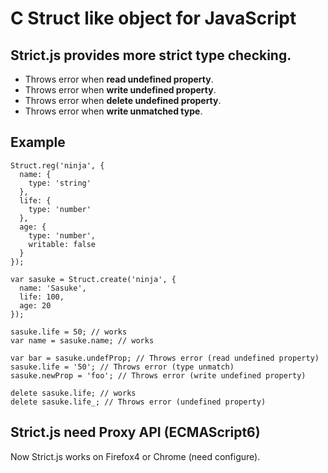 # C Struct like object for JavaScript

## Strict.js provides more strict type checking.

* Throws error when **read undefined property**.
* Throws error when **write undefined property**.
* Throws error when **delete undefined property**.
* Throws error when **write unmatched type**.

## Example

    Struct.reg('ninja', {
      name: {
        type: 'string'
      }, 
      life: {
        type: 'number'
      },
      age: {
        type: 'number',
        writable: false
      }
    });

    var sasuke = Struct.create('ninja', {
      name: 'Sasuke',
      life: 100,
      age: 20
    });

    sasuke.life = 50; // works
    var name = sasuke.name; // works

    var bar = sasuke.undefProp; // Throws error (read undefined property)
    sasuke.life = '50'; // Throws error (type unmatch)
    sasuke.newProp = 'foo'; // Throws error (write undefined property)

    delete sasuke.life; // works
    delete sasuke.life_; // Throws error (undefined property)

## Strict.js need Proxy API (ECMAScript6)

Now Strict.js works on Firefox4 or Chrome (need configure).
